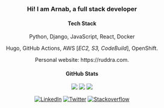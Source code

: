 <h3 align="center">Hi! I am Arnab, a full stack developer</h3>
<h4 align="center">Tech Stack</h4>
<p align="center">Python, Django, JavaScript, React, Docker</p>
<p align="center">Hugo, GitHub Actions, AWS [<em>EC2, S3, CodeBuild</em>], OpenShift.</p>
<p align="center">Personal website: https://ruddra.com.</p>
<h4 align="center">GitHub Stats</h4>
<p align="center">
  <img src ="https://github-readme-stats.vercel.app/api?username=ruddra&show_icons=true&theme=onedark&count_private=true">
  <img src ="https://github-readme-stats.vercel.app/api/top-langs/?username=ruddra&layout=compact&hide_border=true&theme=onedark">
  <img src = "https://github-readme-streak-stats.herokuapp.com?user=ruddra&theme=onedark&hide_border=true">
</p>
<p align="center">
	<a href="https://www.linkedin.com/in/ruddraarnab"><img src="https://img.shields.io/badge/LinkedIn--_.svg?style=social&logo=linkedin" alt="LinkedIn"></a>
	<a href="https://twitter.com/ruddraarnab"><img src="https://img.shields.io/twitter/follow/ruddra?label=Twitter&style=social" alt="Twitter"></a>
    <a href="https://stackoverflow.com/users/2696165/ruddra"><img src="https://img.shields.io/stackexchange/stackoverflow/r/2696165?label=stackoverflow&style=plastic" alt="Stackoverflow"></a>
</p>
